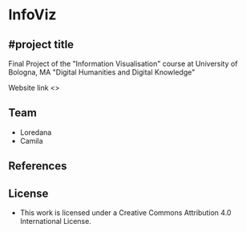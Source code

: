 # InfoViz
#project title
-

Final Project of the "Information Visualisation" course at University of Bologna, MA "Digital Humanities and Digital Knowledge"

Website link <>

Team
-
- Loredana
- Camila

References
- 
    
License
-

- This work is licensed under a Creative Commons Attribution 4.0 International License.

